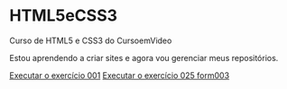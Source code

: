 # HTML5eCSS3
 Curso de HTML5 e CSS3 do CursoemVideo

 Estou aprendendo a criar sites e agora vou gerenciar meus repositórios.

<a href="https://eduardodluna.github.io/HTML5eCSS3/EXERCICIOS/EX001/index.html">Executar o exercício 001</a>
<a href="https://eduardodluna.github.io/HTML5eCSS3/EXERCICIOS/EX025/form003.html">Executar o exercício 025 form003</a>